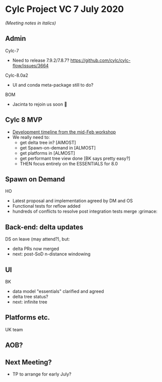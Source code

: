 # Cylc Project VC 7 July 2020

*(Meeting notes in italics)*

## Admin

Cylc-7

- Need to release 7.9.2/7.8.7? https://github.com/cylc/cylc-flow/issues/3664 

Cylc-8.0a2
- UI and conda meta-package still to do? 

BOM
- Jacinta to rejoin us soon :tada:

## Cylc 8 MVP
- [Development timeline from the mid-Feb
  workshop](https://cylc.github.io/cylc-admin/feb2020-workshop-report#tentative-development-timeline)
- We really need to:
  - get delta tree in? [AlMOST]
  - get Spawn-on-demand in [ALMOST]
  - get platforms in [ALMOST]
  - get performant tree view done [BK says pretty easy?]
  - THEN focus entirely on the ESSENTIALS for 8.0

## Spawn on Demand

HO

- Latest proposal and implementation agreed by DM and OS
- Functional tests for reflow added
- hundreds of conflicts to resolve post integration tests merge :grimace:

## Back-end: delta updates

DS on leave (may attend?), but:

- delta PRs now merged
- next: post-SoD n-distance windowing
 
## UI

BK

- data model "essentials" clarified and agreed
- delta tree status?
- next: infinite tree

## Platforms etc.

UK team

## AOB?

## Next Meeting?

- TP to arrange for early July?

